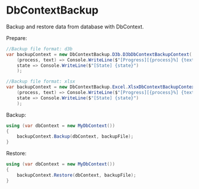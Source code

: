 # DbContextBackup
Backup and restore data from database with DbContext.

Prepare:
```csharp
//Backup file format: d3b
var backupContext = new DbContextBackup.D3b.D3bDbContextBackupContext(
    (process, text) => Console.WriteLine($"[Progress][{process}%] {text}"),
    state => Console.WriteLine($"[State] {state}")
    );

//Backup file format: xlsx
var backupContext = new DbContextBackup.Excel.XlsxDbContextBackupContext(
    (process, text) => Console.WriteLine($"[Progress][{process}%] {text}"),
    state => Console.WriteLine($"[State] {state}")
    );
```

Backup:
```csharp
using (var dbContext = new MyDbContext())
{
    backupContext.Backup(dbContext, backupFile);
}
```

Restore:
```csharp
using (var dbContext = new MyDbContext())
{
    backupContext.Restore(dbContext, backupFile);
}
```